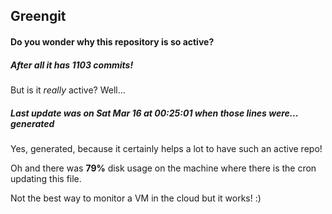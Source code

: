 ## Greengit

#### Do you wonder why this repository is so active?

##### After all it has 1103 commits!

But is it *really* active? Well...

##### Last update was on Sat Mar 16 at 00:25:01 when those lines were... generated

Yes, generated, because it certainly helps a lot to have such an active repo!

Oh and there was **79%** disk usage on the machine
where there is the cron updating this file.

Not the best way to monitor a VM in the cloud but it works! :)
